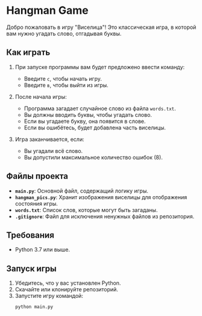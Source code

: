 # Hangman Game

Добро пожаловать в игру "Виселица"! Это классическая игра, в которой вам нужно угадать слово, отгадывая буквы.

## Как играть

1. При запуске программы вам будет предложено ввести команду:
   - Введите `с`, чтобы начать игру.
   - Введите `в`, чтобы выйти из игры.

2. После начала игры:
   - Программа загадает случайное слово из файла `words.txt`.
   - Вы должны вводить буквы, чтобы угадать слово.
   - Если вы угадаете букву, она появится в слове.
   - Если вы ошибётесь, будет добавлена часть виселицы.

3. Игра заканчивается, если:
   - Вы угадали всё слово.
   - Вы допустили максимальное количество ошибок (8).

## Файлы проекта

- **`main.py`**: Основной файл, содержащий логику игры.
- **`hangman_pics.py`**: Хранит изображения виселицы для отображения состояния игры.
- **`words.txt`**: Список слов, которые могут быть загаданы.
- **`.gitignore`**: Файл для исключения ненужных файлов из репозитория.

## Требования

- Python 3.7 или выше.

## Запуск игры

1. Убедитесь, что у вас установлен Python.
2. Скачайте или клонируйте репозиторий.
3. Запустите игру командой:
   ```bash
   python main.py
